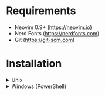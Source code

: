 # Requirements
* Neovim 0.9+ (https://neovim.io)
* Nerd Fonts (https://nerdfonts.com)
* Git (https://git-scm.com)

# Installation
<details>
<summary>Unix</summary>
<br>

Clone this repository using Git:
```bash
git clone https://github.com/king-of-ducks/nvim.git ~/.config/nvim
```
<br>

Delete the `.git` folder:
```bash
cd ~/.config/nvim
rm -rf .git
```
<br>

Open Neovim and install LSP (recommended):
```vim
:MasonInstallAll
```
(That'll install `clangd` and `pyright`)
<br><br>
</details>

<details>
<summary>Windows (PowerShell)</summary>
<br>

`Haven't made yet, sorry :(`
</details>
